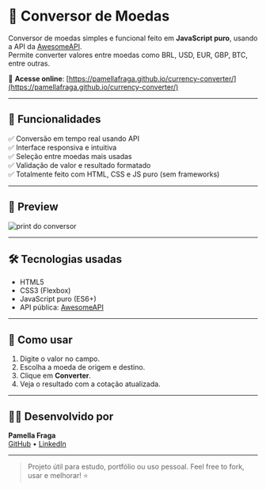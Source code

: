 # 💱 Conversor de Moedas

Conversor de moedas simples e funcional feito em **JavaScript puro**, usando a API da [AwesomeAPI](https://docs.awesomeapi.com.br/).  
Permite converter valores entre moedas como BRL, USD, EUR, GBP, BTC, entre outras.

🔗 **Acesse online**: [https://pamellafraga.github.io/currency-converter/](https://pamellafraga.github.io/currency-converter/)

---

## 🧠 Funcionalidades

✅ Conversão em tempo real usando API  
✅ Interface responsiva e intuitiva  
✅ Seleção entre moedas mais usadas  
✅ Validação de valor e resultado formatado  
✅ Totalmente feito com HTML, CSS e JS puro (sem frameworks)

---

## 📸 Preview

![print do conversor](https://user-images.githubusercontent.com/0000000/preview.jpg) <!-- opcional: pode subir um print no GitHub e colocar aqui -->

---

## 🛠️ Tecnologias usadas

- HTML5
- CSS3 (Flexbox)
- JavaScript puro (ES6+)
- API pública: [AwesomeAPI](https://docs.awesomeapi.com.br/)

---

## 🚀 Como usar

1. Digite o valor no campo.
2. Escolha a moeda de origem e destino.
3. Clique em **Converter**.
4. Veja o resultado com a cotação atualizada.

---

## 🙋‍♀️ Desenvolvido por

**Pamella Fraga**  
[GitHub](https://github.com/pamellafraga) • [LinkedIn](https://www.linkedin.com/in/pamellafraga)

---

> Projeto útil para estudo, portfólio ou uso pessoal. Feel free to fork, usar e melhorar! ⭐️
